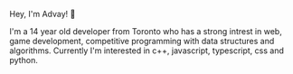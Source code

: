 Hey, I'm Advay! 👋

I'm a 14 year old developer from Toronto who has a strong intrest in web, game development, competitive programming with data structures and algorithms. Currently I'm interested in c++, javascript, typescript, css and python.

<!---
advay-c/advay-c is a ✨ special ✨ repository because its `README.md` (this file) appears on your GitHub profile.
You can click the Preview link to take a look at your changes.
---> 
